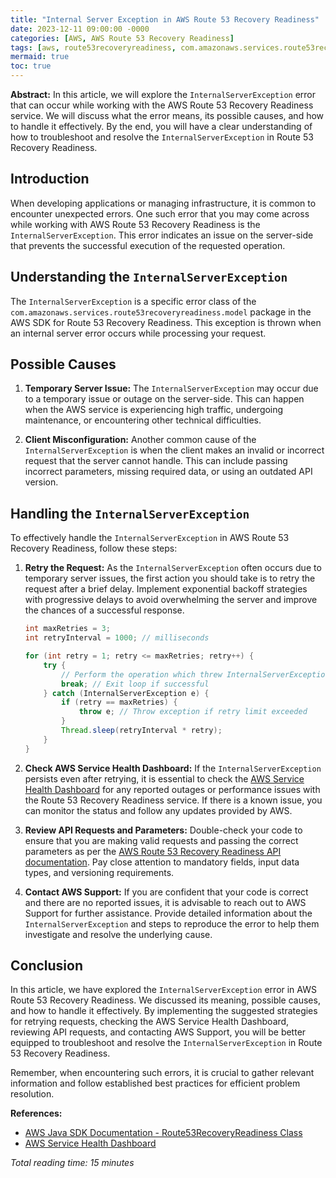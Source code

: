 ```yaml
---
title: "Internal Server Exception in AWS Route 53 Recovery Readiness"
date: 2023-12-11 09:00:00 -0000
categories: [AWS, AWS Route 53 Recovery Readiness]
tags: [aws, route53recoveryreadiness, com.amazonaws.services.route53recoveryreadiness.model]
mermaid: true
toc: true
---
```



**Abstract:** In this article, we will explore the `InternalServerException` error that can occur while working with the AWS Route 53 Recovery Readiness service. We will discuss what the error means, its possible causes, and how to handle it effectively. By the end, you will have a clear understanding of how to troubleshoot and resolve the `InternalServerException` in Route 53 Recovery Readiness.

## Introduction

When developing applications or managing infrastructure, it is common to encounter unexpected errors. One such error that you may come across while working with AWS Route 53 Recovery Readiness is the `InternalServerException`. This error indicates an issue on the server-side that prevents the successful execution of the requested operation.

## Understanding the `InternalServerException`

The `InternalServerException` is a specific error class of the `com.amazonaws.services.route53recoveryreadiness.model` package in the AWS SDK for Route 53 Recovery Readiness. This exception is thrown when an internal server error occurs while processing your request.

## Possible Causes

1. **Temporary Server Issue:** The `InternalServerException` may occur due to a temporary issue or outage on the server-side. This can happen when the AWS service is experiencing high traffic, undergoing maintenance, or encountering other technical difficulties.

2. **Client Misconfiguration:** Another common cause of the `InternalServerException` is when the client makes an invalid or incorrect request that the server cannot handle. This can include passing incorrect parameters, missing required data, or using an outdated API version.

## Handling the `InternalServerException`

To effectively handle the `InternalServerException` in AWS Route 53 Recovery Readiness, follow these steps:

1. **Retry the Request:** As the `InternalServerException` often occurs due to temporary server issues, the first action you should take is to retry the request after a brief delay. Implement exponential backoff strategies with progressive delays to avoid overwhelming the server and improve the chances of a successful response.

   ```java
   int maxRetries = 3;
   int retryInterval = 1000; // milliseconds
   
   for (int retry = 1; retry <= maxRetries; retry++) {
       try {
           // Perform the operation which threw InternalServerException
           break; // Exit loop if successful
       } catch (InternalServerException e) {
           if (retry == maxRetries) {
               throw e; // Throw exception if retry limit exceeded
           }
           Thread.sleep(retryInterval * retry);
       }
   }
   ```

2. **Check AWS Service Health Dashboard:** If the `InternalServerException` persists even after retrying, it is essential to check the [AWS Service Health Dashboard](https://status.aws.amazon.com/) for any reported outages or performance issues with the Route 53 Recovery Readiness service. If there is a known issue, you can monitor the status and follow any updates provided by AWS.

3. **Review API Requests and Parameters:** Double-check your code to ensure that you are making valid requests and passing the correct parameters as per the [AWS Route 53 Recovery Readiness API documentation](https://docs.aws.amazon.com/AWSJavaSDK/latest/javadoc/com/amazonaws/services/route53recoveryreadiness/AmazonRoute53RecoveryReadiness.html). Pay close attention to mandatory fields, input data types, and versioning requirements.

4. **Contact AWS Support:** If you are confident that your code is correct and there are no reported issues, it is advisable to reach out to AWS Support for further assistance. Provide detailed information about the `InternalServerException` and steps to reproduce the error to help them investigate and resolve the underlying cause.

## Conclusion

In this article, we have explored the `InternalServerException` error in AWS Route 53 Recovery Readiness. We discussed its meaning, possible causes, and how to handle it effectively. By implementing the suggested strategies for retrying requests, checking the AWS Service Health Dashboard, reviewing API requests, and contacting AWS Support, you will be better equipped to troubleshoot and resolve the `InternalServerException` in Route 53 Recovery Readiness.

Remember, when encountering such errors, it is crucial to gather relevant information and follow established best practices for efficient problem resolution.

**References:**

- [AWS Java SDK Documentation - Route53RecoveryReadiness Class](https://docs.aws.amazon.com/AWSJavaSDK/latest/javadoc/com/amazonaws/services/route53recoveryreadiness/AmazonRoute53RecoveryReadiness.html)
- [AWS Service Health Dashboard](https://status.aws.amazon.com/)

*Total reading time: 15 minutes*